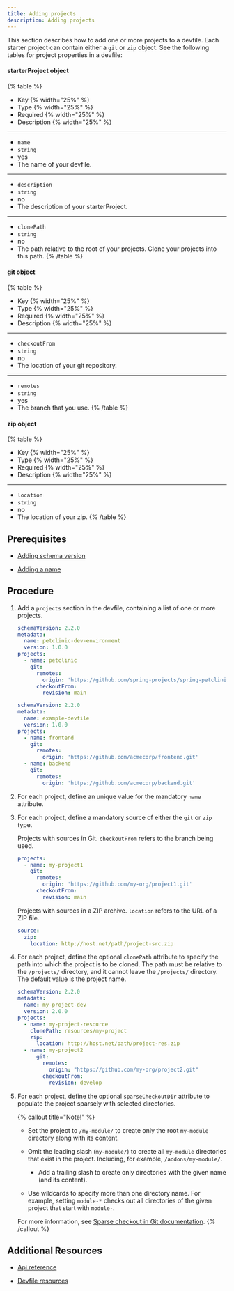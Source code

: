 ```yaml
---
title: Adding projects
description: Adding projects
---
```


This section describes how to add one or more projects to a devfile.
Each starter project can contain either a `git` or `zip` object. See the
following tables for project properties in a devfile:

#### starterProject object

{% table %}
* Key {% width="25%" %}
* Type {% width="25%" %}
* Required {% width="25%" %}
* Description {% width="25%" %}
---
* `name`
* `string`
* yes
* The name of your devfile.
---
* `description`
* `string`
* no
* The description of your starterProject.
---
* `clonePath`
* `string`
* no
* The path relative to the root of your projects. Clone your projects into this path.
{% /table %}

#### git object

{% table %}
* Key {% width="25%" %}
* Type {% width="25%" %}
* Required {% width="25%" %}
* Description {% width="25%" %}
---
* `checkoutFrom`
* `string`
* no
* The location of your git repository.
---
* `remotes`
* `string`
* yes
* The branch that you use.
{% /table %}

#### zip object

{% table %}
* Key {% width="25%" %}
* Type {% width="25%" %}
* Required {% width="25%" %}
* Description {% width="25%" %}
---
* `location`
* `string`
* no
* The location of your zip.
{% /table %}

## Prerequisites

* [Adding schema version](/docs/2.2.0-alpha/adding-schema-version)

* [Adding a name](/docs/2.2.0-alpha/adding-a-name)

## Procedure

1. Add a `projects` section in the devfile, containing a list of one or
    more projects.

    ```yaml {% title="A minimal devfile with one single project" filename="devfile.yaml" %}
    schemaVersion: 2.2.0
    metadata:
      name: petclinic-dev-environment
      version: 1.0.0
    projects:
      - name: petclinic
        git:
          remotes:
            origin: 'https://github.com/spring-projects/spring-petclinic.git'
          checkoutFrom:
            revision: main
    ```

    ```yaml {% title="A devfile with multiple projects" filename="devfile.yaml" %}
    schemaVersion: 2.2.0
    metadata:
      name: example-devfile
      version: 1.0.0
    projects:
      - name: frontend
        git:
          remotes:
            origin: 'https://github.com/acmecorp/frontend.git'
      - name: backend
        git:
          remotes:
            origin: 'https://github.com/acmecorp/backend.git'
    ```

2. For each project, define an unique value for the mandatory `name`
    attribute.

3. For each project, define a mandatory source of either the `git` or
    `zip` type.

    Projects with sources in Git. `checkoutFrom` refers to the branch
    being used.

    ```yaml {% title="Project-source type: git" filename="devfile.yaml" %}
    projects:
      - name: my-project1
        git:
          remotes:
            origin: 'https://github.com/my-org/project1.git'
          checkoutFrom:
            revision: main
    ```

    Projects with sources in a ZIP archive. `location` refers to the URL
    of a ZIP file.

    ```yaml {% title="Project-source type: zip" filename="devfile.yaml" %}
    source:
      zip:
        location: http://host.net/path/project-src.zip
    ```

4. For each project, define the optional `clonePath` attribute to
    specify the path into which the project is to be cloned. The path
    must be relative to the `/projects/` directory, and it cannot leave
    the `/projects/` directory. The default value is the project name.

    ```yaml {% title="Defining the clonePath attribute" filename="devfile.yaml" %}
    schemaVersion: 2.2.0
    metadata:
      name: my-project-dev
      version: 2.0.0
    projects:
      - name: my-project-resource
        clonePath: resources/my-project
        zip:
          location: http://host.net/path/project-res.zip
      - name: my-project2
          git:
            remotes:
              origin: "https://github.com/my-org/project2.git"
            checkoutFrom:
              revision: develop
    ```

5. For each project, define the optional `sparseCheckoutDir` attribute
    to populate the project sparsely with selected directories.

    {% callout title="Note!" %}
    * Set the project to `/my-module/` to create only the root
      `my-module` directory along with its content.

    * Omit the leading slash (`my-module/`) to create all `my-module`
      directories that exist in the project. Including, for example,
      `/addons/my-module/`.

      * Add a trailing slash to create only directories with the
        given name (and its content).

    * Use wildcards to specify more than one directory name. For
      example, setting `module-*` checks out all directories of the
      given project that start with `module-`.

    For more information, see [Sparse checkout in Git
    documentation](https://git-scm.com/docs/git-read-tree#_sparse_checkout).
    {% /callout %}

## Additional Resources

* [Api reference](/docs/2.2.0-alpha/devfile-schema)

* [Devfile resources](/docs/2.2.0-alpha/devfile-resources)
